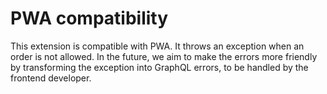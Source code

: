 # PWA compatibility
This extension is compatible with PWA. It throws an exception when an order is not allowed. In the future, we aim
to make the errors more friendly by transforming the exception into GraphQL errors, to be handled by the frontend
developer.
